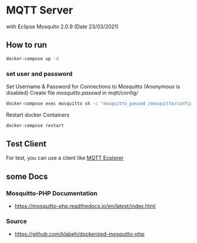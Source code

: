 # MQTT Server

with Eclipse Mosquito 2.0.9 (Date 23/03/2021)

## How to run

```sh
docker-compose up -d
```

### set user and password

Set Username & Password for Connections to Mosquitto (Anonymous is disabled)
Create file _mosquitto.passwd_ in mqtt/config/

```sh
docker-compose exec mosquitto sh -c "mosquitto_passwd /mosquitto/config/mosquitto.passwd [YOUR_USER]"
```

Restart docker Containers

```sh
docker-compose restart
```

## Test Client

For test, you can use a client like [MQTT Ecplorer](http://mqtt-explorer.com)

## some Docs

### Mosquitto-PHP Documentation

+ https://mosquitto-php.readthedocs.io/en/latest/index.html

### Source

+ https://github.com/klabeh/dockerized-mosquitto-php
